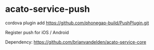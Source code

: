# acato-service-push

cordova plugin add https://github.com/phonegap-build/PushPlugin.git

Register push for iOS / Android

Dependency: https://github.com/brianvandelden/acato-service-core
